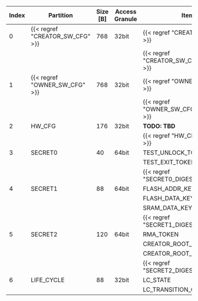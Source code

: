 | Index | Partition                       | Size [B]    | Access Granule | Item                                     | Byte Address | Size [B]
|-------|---------------------------------|-------------|----------------|------------------------------------------|--------------|------------
| 0     | {{< regref "CREATOR_SW_CFG" >}} | 768         | 32bit          | {{< regref "CREATOR_SW_CFG" >}}          | 0x0          | 760
|       |                                 |             |                | {{< regref "CREATOR_SW_CFG_DIGEST_0" >}} | 0x2F8        | 8
| 1     | {{< regref "OWNER_SW_CFG" >}}   | 768         | 32bit          | {{< regref "OWNER_SW_CFG" >}}            | 0x300        | 760
|       |                                 |             |                | {{< regref "OWNER_SW_CFG_DIGEST_0" >}}   | 0x5F8        | 8
| 2     | HW_CFG                          | 176         | 32bit          | **TODO: TBD**                            | 0x600        | 168
|       |                                 |             |                | {{< regref "HW_CFG_DIGEST_0" >}}         | 0x6A8        | 8
| 3     | SECRET0                         | 40          | 64bit          | TEST_UNLOCK_TOKEN                        | 0x6B0        | 16
|       |                                 |             |                | TEST_EXIT_TOKEN                          | 0x6C0        | 16
|       |                                 |             |                | {{< regref "SECRET0_DIGEST_0" >}}        | 0x6D0        | 8
| 4     | SECRET1                         | 88          | 64bit          | FLASH_ADDR_KEY_SEED                      | 0x6D8        | 32
|       |                                 |             |                | FLASH_DATA_KEY_SEED                      | 0x6F8        | 32
|       |                                 |             |                | SRAM_DATA_KEY_SEED                       | 0x718        | 16
|       |                                 |             |                | {{< regref "SECRET1_DIGEST_0" >}}        | 0x728        | 8
| 5     | SECRET2                         | 120         | 64bit          | RMA_TOKEN                                | 0x730        | 16
|       |                                 |             |                | CREATOR_ROOT_KEY_SHARE0                  | 0x740        | 32
|       |                                 |             |                | CREATOR_ROOT_KEY_SHARE1                  | 0x760        | 32
|       |                                 |             |                | {{< regref "SECRET2_DIGEST_0" >}}        | 0x7A0        | 8
| 6     | LIFE_CYCLE                      | 88          | 32bit          | LC_STATE                                 | 0x7A8        | 24
|       |                                 |             |                | LC_TRANSITION_CNT                        | 0x7C0        | 64
